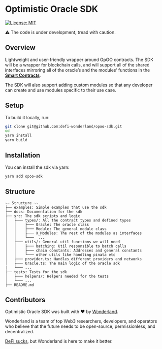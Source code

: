 # Optimistic Oracle SDK

[![License: MIT](https://img.shields.io/badge/License-MIT-blue.svg)](https://github.com/defi-wonderland/opoo-sdk/blob/main/LICENSE)

⚠️ The code is under development, tread with caution.

## Overview

Lightweight and user-friendly wrapper around OpOO contracts. The SDK will be a wrapper for blockchain calls, and will support all of the shared interfaces mirroring all of the oracle’s and the modules’ functions in the **[Smart Contracts](https://github.com/defi-wonderland/opoo-core/blob/main/solidity/contracts)**.

The SDK will also support adding custom modules so that any developer can create and use modules specific to their use case.

## Setup

To build it locally, run:

```sh
git clone git@github.com:defi-wonderland/opoo-sdk.git
cd
yarn install
yarn build
```

## Installation

You can install the sdk via yarn:

```sh
yarn add opoo-sdk
```

## Structure

```
~~ Structure ~~
├── examples: Simple examples that use the sdk
├── docs: Documentation for the sdk
├── src: The sdk scripts and logic
│   ├─── types/: All the contract types and defined types
│   │    ├─── Oracle: The oracle class
│   │    ├─── Module: The general module class
│   │    ├─── X_Modules: The rest of the modules as interfaces
│   │    └───  ...
│   ├─── utils/: General util functions we will need
│   │    ├─── batching: Util responsible to batch calls
│   │    ├─── chain constants: Addresses and general constants
│   │    └─── other utils like handling pinata etc
│   ├─── provider.ts: Handles different providers and networks
│   ├─── Oracle.ts: The main logic of the oracle sdk
|   └─── ...
├── tests: Tests for the sdk
│   ├─── helpers/: Helpers needed for the tests
│   └─── ...
├── README.md
```

## Contributors

Optimistic Oracle SDK was built with ❤️ by [Wonderland](https://defi.sucks).

Wonderland is a team of top Web3 researchers, developers, and operators who believe that the future needs to be open-source, permissionless, and decentralized.

[DeFi sucks](https://defi.sucks), but Wonderland is here to make it better.
